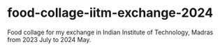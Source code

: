 # food-collage-iitm-exchange-2024
Food collage for my exchange in Indian Institute of Technology, Madras from 2023 July to 2024 May.

